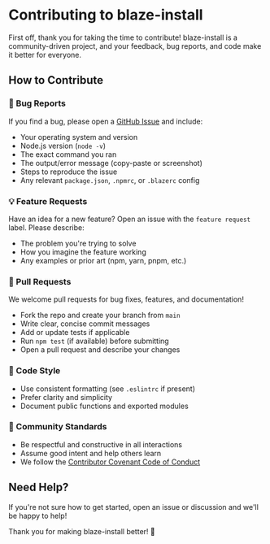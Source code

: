 # Contributing to blaze-install

First off, thank you for taking the time to contribute! blaze-install is a community-driven project, and your feedback, bug reports, and code make it better for everyone.

## How to Contribute

### 🐞 Bug Reports
If you find a bug, please open a [GitHub Issue](https://github.com/TrialLord/Blazed-install/issues) and include:
- Your operating system and version
- Node.js version (`node -v`)
- The exact command you ran
- The output/error message (copy-paste or screenshot)
- Steps to reproduce the issue
- Any relevant `package.json`, `.npmrc`, or `.blazerc` config

### 💡 Feature Requests
Have an idea for a new feature? Open an issue with the `feature request` label. Please describe:
- The problem you're trying to solve
- How you imagine the feature working
- Any examples or prior art (npm, yarn, pnpm, etc.)

### 🔧 Pull Requests
We welcome pull requests for bug fixes, features, and documentation!
- Fork the repo and create your branch from `main`
- Write clear, concise commit messages
- Add or update tests if applicable
- Run `npm test` (if available) before submitting
- Open a pull request and describe your changes

### 📝 Code Style
- Use consistent formatting (see `.eslintrc` if present)
- Prefer clarity and simplicity
- Document public functions and exported modules

### 🤝 Community Standards
- Be respectful and constructive in all interactions
- Assume good intent and help others learn
- We follow the [Contributor Covenant Code of Conduct](CODE_OF_CONDUCT.md)

## Need Help?
If you're not sure how to get started, open an issue or discussion and we'll be happy to help!

Thank you for making blaze-install better! 🚀 